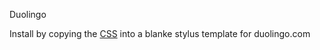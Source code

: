 Duolingo

Install by copying the [CSS](https://github.com/sonofactgnrd/Duolingo-Dark-Mode/blob/main/Duolingo-Dark-Theme-CSS) into a blanke stylus template for duolingo.com
